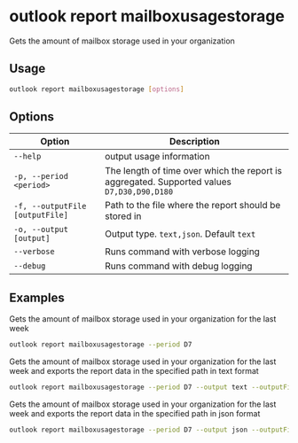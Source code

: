 # outlook report mailboxusagestorage

Gets the amount of mailbox storage used in your organization

## Usage

```sh
outlook report mailboxusagestorage [options]
```

## Options

Option|Description
------|-----------
`--help`|output usage information
`-p, --period <period>`|The length of time over which the report is aggregated. Supported values `D7,D30,D90,D180`
`-f, --outputFile [outputFile]`|Path to the file where the report should be stored in
`-o, --output [output]`|Output type. `text,json`. Default `text`
`--verbose`|Runs command with verbose logging
`--debug`|Runs command with debug logging

## Examples

Gets the amount of mailbox storage used in your organization for the last week

```sh
outlook report mailboxusagestorage --period D7
```

Gets the amount of mailbox storage used in your organization for the last week and exports the report data in the specified path in text format

```sh
outlook report mailboxusagestorage --period D7 --output text --outputFile 'C:/report.txt'
```

Gets the amount of mailbox storage used in your organization for the last week and exports the report data in the specified path in json format

```sh
outlook report mailboxusagestorage --period D7 --output json --outputFile 'C:/report.json'
```
